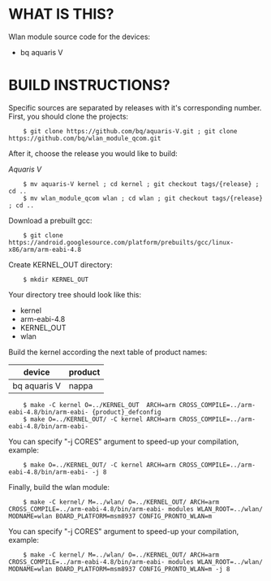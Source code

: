 WHAT IS THIS?
=============

Wlan module source code for the devices:
* bq aquaris V


BUILD INSTRUCTIONS?
===================

Specific sources are separated by releases with it's corresponding number. First, you should
clone the projects:

        $ git clone https://github.com/bq/aquaris-V.git ; git clone https://github.com/bq/wlan_module_qcom.git

After it, choose the release you would like to build:

*Aquaris V*

        $ mv aquaris-V kernel ; cd kernel ; git checkout tags/{release} ; cd ..
        $ mv wlan_module_qcom wlan ; cd wlan ; git checkout tags/{release} ; cd ..

Download a prebuilt gcc:

        $ git clone https://android.googlesource.com/platform/prebuilts/gcc/linux-x86/arm/arm-eabi-4.8

Create KERNEL_OUT directory:

        $ mkdir KERNEL_OUT

Your directory tree should look like this:
* kernel
* arm-eabi-4.8
* KERNEL_OUT
* wlan

Build the kernel according the next table of product names:

| device                    | product                 |
| --------------------------|-------------------------|
| bq aquaris V              | nappa                   |


        $ make -C kernel O=../KERNEL_OUT  ARCH=arm CROSS_COMPILE=../arm-eabi-4.8/bin/arm-eabi- {product}_defconfig
        $ make O=../KERNEL_OUT/ -C kernel ARCH=arm CROSS_COMPILE=../arm-eabi-4.8/bin/arm-eabi-

You can specify "-j CORES" argument to speed-up your compilation, example:

        $ make O=../KERNEL_OUT/ -C kernel ARCH=arm CROSS_COMPILE=../arm-eabi-4.8/bin/arm-eabi- -j 8

Finally, build the wlan module:

        $ make -C kernel/ M=../wlan/ O=../KERNEL_OUT/ ARCH=arm CROSS_COMPILE=../arm-eabi-4.8/bin/arm-eabi- modules WLAN_ROOT=../wlan/ MODNAME=wlan BOARD_PLATFORM=msm8937 CONFIG_PRONTO_WLAN=m

You can specify "-j CORES" argument to speed-up your compilation, example:

        $ make -C kernel/ M=../wlan/ O=../KERNEL_OUT/ ARCH=arm CROSS_COMPILE=../arm-eabi-4.8/bin/arm-eabi- modules WLAN_ROOT=../wlan/ MODNAME=wlan BOARD_PLATFORM=msm8937 CONFIG_PRONTO_WLAN=m -j 8

